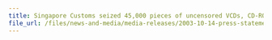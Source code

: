 ```yaml
---
title: Singapore Customs seized 45,000 pieces of uncensored VCDs, CD-ROMs and DVDs
file_url: /files/news-and-media/media-releases/2003-10-14-press-statement.pdf
---
```

